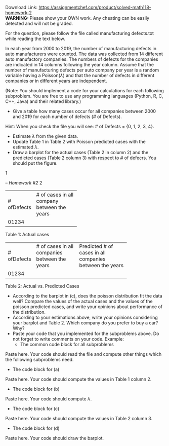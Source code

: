 Download Link: https://assignmentchef.com/product/solved-math118-homework-2
<br>
<strong>WARNING: </strong>Please show your OWN work. Any cheating can be easily detected and will not be graded.

For the question, please follow the file called manufacturing defects.txt while reading the text below.

In each year from 2000 to 2019, the number of manufacturing defects in auto manufacturers were counted. The data was collected from 14 different auto manufactory companies. The numbers of defects for the companies are indicated in 14 columns following the year column. Assume that the number of manufacturing defects per auto company per year is a random variable having a Poisson(<em>λ</em>) and that the number of defects in different companies or in different years are independent.

(Note: You should implement a code for your calculations for each following subproblem. You are free to use any programming languages (Python, R, C, C++, Java) and their related library.)

<ul>

 <li>Give a table how many cases occur for all companies between 2000 and 2019 for each number of defects (# of Defects).</li>

</ul>

Hint: When you check the file you will see: # of Defects = {0, 1, 2, 3, 4}.

<ul>

 <li>Estimate <em>λ </em>from the given data.</li>

 <li>Update Table 1 in Table 2 with Poisson predicted cases with the estimated <em>λ</em>.</li>

 <li>Draw a barplot for the actual cases (Table 2 in column 2) and the predicted cases (Table 2 column 3) with respect to # of defecrs. You should put the figure.</li>

</ul>

1

<em>– Homework #2                                                                                                                                                                                        </em>2

<table width="178">

 <tbody>

  <tr>

   <td width="58"># ofDefects</td>

   <td width="120"># of cases in all company between the years</td>

  </tr>

  <tr>

   <td width="58">01234</td>

   <td width="120"> </td>

  </tr>

 </tbody>

</table>

Table 1: Actual cases

<table width="320">

 <tbody>

  <tr>

   <td width="58"># ofDefects</td>

   <td width="120"># of cases in all companies between the years</td>

   <td width="142">Predicted # of cases in all companies between the years</td>

  </tr>

  <tr>

   <td width="58">01234</td>

   <td width="120"> </td>

   <td width="142"> </td>

  </tr>

 </tbody>

</table>

Table 2: Actual vs. Predicted Cases

<ul>

 <li>According to the barplot in (c), does the poisson distribution fit the data well? Compare the values of the actual cases and the values of the poisson predicted cases, and write your opinions about performance of the distribution.</li>

 <li>According to your estimations above, write your opinions considering your barplot and Table 2. Which company do you prefer to buy a car? Why?</li>

 <li>Paste your code that you implemented for the subproblems above. Do not forget to write comments on your code. Example:

  <ul>

   <li>The common code block for all subproblems</li>

  </ul></li>

</ul>

Paste here. Your code should read the file and compute other things which the following subproblems need.

<ul>

 <li>The code block for (a)</li>

</ul>

Paste here. Your code should compute the values in Table 1 column 2.

<ul>

 <li>The code block for (b)</li>

</ul>

Paste here. Your code should compute <em>λ</em>.

<ul>

 <li>The code block for (c)</li>

</ul>

Paste here. Your code should compute the values in Table 2 column 3.

<ul>

 <li>The code block for (d)</li>

</ul>

Paste here. Your code should draw the barplot.